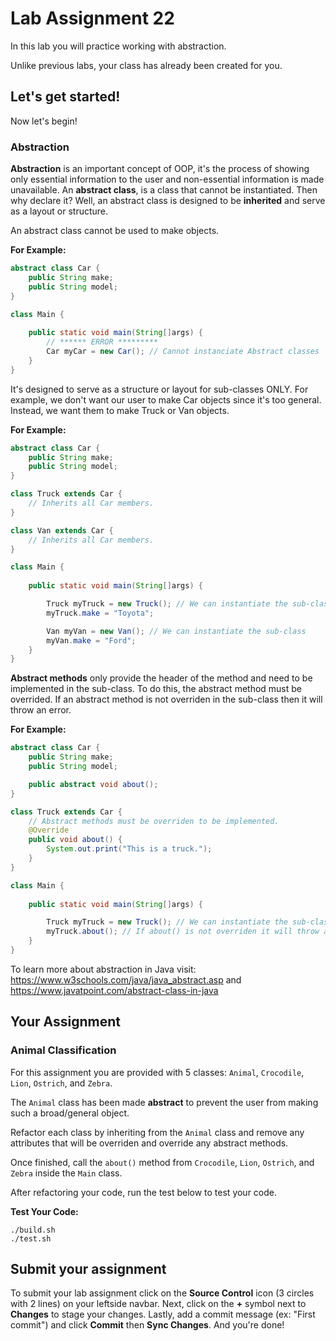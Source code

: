 # Lab Assignment 22

In this lab you will practice working with abstraction.

Unlike previous labs, your class has already been created for you. 

## Let's get started!

Now let's begin!

### Abstraction

**Abstraction** is an important concept of OOP, it's the process of showing only essential information to the user and non-essential information is made unavailable. An **abstract class**, is a class that cannot be instantiated. Then why declare it? Well, an abstract class is designed to be **inherited** and serve as a layout or structure.

An abstract class cannot be used to make objects.

**For Example:**
```java
abstract class Car {
	public String make;
	public String model;
}

class Main {
	
	public static void main(String[]args) {
		// ****** ERROR *********
		Car myCar = new Car(); // Cannot instanciate Abstract classes
	}
}
```

It's designed to serve as a structure or layout for sub-classes ONLY. For example, we don't want our user to make Car objects since it's too general. Instead, we want them to make Truck or Van objects.

**For Example:**
```java
abstract class Car {
	public String make;
	public String model;
}

class Truck extends Car {
	// Inherits all Car members.
}

class Van extends Car {
	// Inherits all Car members.
}

class Main {
	
	public static void main(String[]args) {

		Truck myTruck = new Truck(); // We can instantiate the sub-class
		myTruck.make = "Toyota";

		Van myVan = new Van(); // We can instantiate the sub-class
		myVan.make = "Ford";
	}
}
```

**Abstract methods** only provide the header of the method and need to be implemented in the sub-class. To do this, the abstract method must be overrided. If an abstract method is not overriden in the sub-class then it will throw an error.

**For Example:**
```java
abstract class Car {
	public String make;
	public String model;

	public abstract void about();
}

class Truck extends Car {
	// Abstract methods must be overriden to be implemented.
	@Override
	public void about() {
		System.out.print("This is a truck.");
	}
}

class Main {
	
	public static void main(String[]args) {

		Truck myTruck = new Truck(); // We can instantiate the sub-class
		myTruck.about(); // If about() is not overriden it will throw an error.
	}
}
```

To learn more about abstraction in Java visit: https://www.w3schools.com/java/java_abstract.asp and https://www.javatpoint.com/abstract-class-in-java

## Your Assignment

### Animal Classification

For this assignment you are provided with 5 classes: `Animal`, `Crocodile`, `Lion`, `Ostrich`, and `Zebra`. 

The `Animal` class has been made **abstract** to prevent the user from making such a broad/general object. 

Refactor each class by inheriting from the `Animal` class and remove any attributes that will be overriden and override any abstract methods.

Once finished, call the `about()` method from `Crocodile`, `Lion`, `Ostrich`, and `Zebra` inside the `Main` class.

After refactoring your code, run the test below to test your code.

**Test Your Code:**

```
./build.sh
./test.sh
```

## Submit your assignment

To submit your lab assignment click on the **Source Control** icon (3 circles with 2 lines) on your leftside navbar. Next, click on the **+** symbol next to **Changes** to stage your changes. Lastly, add a commit message (ex: "First commit") and click **Commit** then **Sync Changes**. And you're done!

